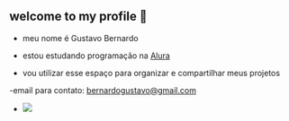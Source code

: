 ## welcome to my profile 🖤

- meu nome é Gustavo Bernardo

- estou estudando programação na [Alura](https://www.alura.com.br)

- vou utilizar esse espaço para organizar e compartilhar meus projetos

-email para contato: bernardogustavo@gmail.com

- ![](https://media1.tenor.com/m/kT9o3D5JZEgAAAAC/kimetsu-no-yaiba-demon-slayer.gif)
